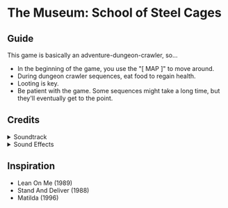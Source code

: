 # The Museum: School of Steel Cages

## Guide 
This game is basically an adventure-dungeon-crawler, so...
* In the beginning of the game, you use the "[ MAP ]" to move around.
* During dungeon crawler sequences, eat food to regain health.
* Looting is key.
* Be patient with the game. Some sequences might take a long time, but they'll eventually get to the point.

## Credits
<details>
  <summary>Soundtrack</summary>
  <ol>
    <li>Sanity Unravels, Karl Casey @ White Bat Audio</li>
    <li>Embers, Karl Casey @ White Bat Audio</li>
    <li>PHONK INSTRUMENTAL TYPE BEAT "KRYPTIC" (PROD. LOCDOU)</li>
    <li>Oculus, Karl Casey @ White Bat Audio</li>
    <li>Anxiety - Horror - Kevin MacLeod</li>
    <li>Chase Pulse - Horror - Kevin MacLeod</li>
    <li>Old School Mobb Deep x Joey Bada$$ Boom Bap Type Beat [2022] - Before</li>
  </ol>
</details>
<details>
  <summary>Sound Effects</summary>
  <ul>
    <li>"Thunderclap" sound effect recorded by Mike Koenig under Attribution 3.0.</li>
    <li>"Electricity" sound effect recorded by Mike Koenig under Attribution 3.0.</li>
    <li>"Beep Ping" sound effect recorded by Mike Koenig under Attribution 3.0.</li>
    <li>"Beretta M9" sound effect recorded by Dion Stapper under Public Domain.</li>
    <li>"Power Failure" sound effect recorded by Mike Koenig under Attribution 3.0.</li>
  </ul>
</details>

## Inspiration
* Lean On Me (1989)
* Stand And Deliver (1988)
* Matilda (1996)